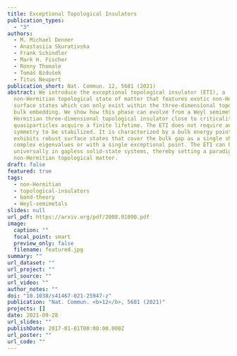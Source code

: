```yaml
---
title: Exceptional Topological Insulators
publication_types:
  - "3"
authors:
  - M. Michael Denner
  - Anastasiia Skurativska
  - Frank Schindler
  - Mark H. Fischer
  - Ronny Thomale
  - Tomáš Bzdušek
  - Titus Neupert
publication_short: Nat. Commun. 12, 5681 (2021)
abstract: We introduce the exceptional topological insulator (ETI), a
  non-Hermitian topological state of matter that features exotic non-Hermitian
  surface states which can only exist within the three-dimensional topological
  bulk embedding. We show how this phase can evolve from a Weyl semimetal or
  Hermitian three-dimensional topological insulator close to criticality when
  quasiparticles acquire a finite lifetime. The ETI does not require any
  symmetry to be stabilized. It is characterized by a bulk energy point gap, and
  exhibits robust surface states that cover the bulk gap as a single sheet of
  complex eigenvalues or with a single exceptional point. The ETI can be induced
  universally in gapless solid-state systems, thereby setting a paradigm for
  non-Hermitian topological matter.
draft: false
featured: true
tags:
  - non-Hermitian
  - topological-insulators
  - band-theory
  - Weyl-semimetals
slides: null
url_pdf: https://arxiv.org/pdf/2008.01090.pdf
image:
  caption: ""
  focal_point: smart
  preview_only: false
  filename: featured.jpg
summary: ""
url_dataset: ""
url_project: ""
url_source: ""
url_video: ""
author_notes: ""
doi: "10.1038/s41467-021-25947-z"
publication: "Nat. Commun. <b>12</b>, 5681 (2021)"
projects: []
date: 2021-09-28
url_slides: ""
publishDate: 2017-01-01T00:00:00.000Z
url_poster: ""
url_code: ""
---
```

